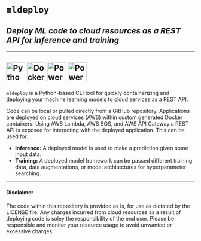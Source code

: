 # `mldeploy`
## *Deploy ML code to cloud resources as a REST API for inference and training*

---
<img src=https://www.python.org/static/community_logos/python-logo-master-v3-TM-flattened.png alt="PythonPowered_Logo" height="50"/> <img src=https://www.docker.com/sites/default/files/d8/2019-07/horizontal-logo-monochromatic-white.png alt="Docker_Logo" height="50"/> <img src=https://d0.awsstatic.com/logos/powered-by-aws.png alt="PoweredByAWS_Logo" height="50"/> <img src=https://restfulapi.net/wp-content/uploads/rest.png alt="PoweredByAWS_Logo" height="50"/>
---

`mldeploy` is a Python-based CLI tool for quickly containerizing and deploying your machine learning models to cloud services as a REST API.

Code can be local or pulled directly from a GitHub repository. Applications are deployed on cloud services (AWS) within custom generated Docker containers. Using AWS Lambda, AWS SQS, and AWS API Gateway a REST API is exposed for interacting with the deployed application. This can be used for:
 * **Inference:** A deployed model is used to make a prediction given some input data.
 * **Training:** A deployed model framework can be passed different training data, data augmentations, or model architectures for hyperparameter searching.
 


 ---
 #### Disclaimer
 The code within this repository is provided as is, for use as dictated by the LICENSE file. Any charges incurred from cloud resources as a result of deploying code is soley the responsibility of the end user. Please be responsible and monitor your resource usage to avoid unwanted or excessive charges.
 